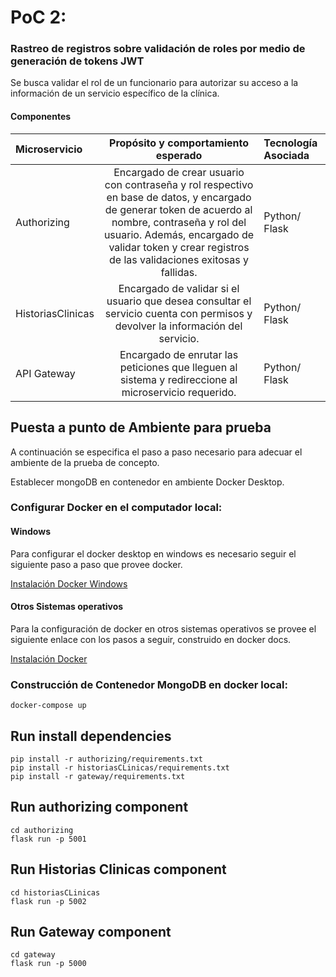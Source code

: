 # PoC 2: 
### Rastreo de registros sobre validación de roles por medio de generación de tokens JWT

Se busca validar el rol de un funcionario para autorizar su acceso a la información de un servicio específico de la clínica.

#### Componentes

| Microservicio      | Propósito y comportamiento esperado | Tecnología Asociada |
| :---        |    :----:   |          :--- |
| Authorizing      |  Encargado de crear usuario con contraseña y rol respectivo en base de datos, y encargado de generar token de acuerdo al nombre, contraseña y rol del usuario. Además, encargado de validar token y crear registros de las validaciones exitosas y fallidas.        | Python/ Flask   |
| HistoriasClinicas   | Encargado de validar si el usuario que desea consultar el servicio cuenta con permisos y devolver la información del servicio.         | Python/ Flask      |
| API Gateway | Encargado de enrutar las peticiones que lleguen al sistema y redireccione al microservicio requerido.       | Python/ Flask      |

## Puesta a punto de Ambiente para prueba

A continuación se especifica el paso a paso necesario para adecuar el ambiente de la prueba de concepto.

Establecer mongoDB en contenedor en ambiente Docker Desktop.
### Configurar Docker en el computador local:
#### Windows
Para configurar el docker desktop en windows es necesario seguir el siguiente paso a paso que provee docker.

[Instalación Docker Windows](https://docs.docker.com/desktop/windows/install/)

#### Otros Sistemas operativos
Para la configuración de docker en otros sistemas operativos se provee el siguiente enlace con los pasos a seguir, construido en docker docs.

[Instalación Docker](https://docs.docker.com/engine/install/)

### Construcción de Contenedor MongoDB en docker local:
```
docker-compose up
```

## Run install dependencies 
```
pip install -r authorizing/requirements.txt
pip install -r historiasCLinicas/requirements.txt
pip install -r gateway/requirements.txt

```
## Run authorizing component
```
cd authorizing
flask run -p 5001
```

## Run Historias Clinicas component
```
cd historiasCLinicas
flask run -p 5002
```

## Run Gateway component
```
cd gateway
flask run -p 5000
```
